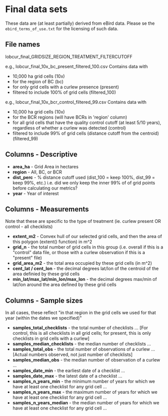 # Final data sets

These data are (at least partially) derived from eBird data.
Please se the `ebird_terms_of_use.txt` for the licensing of such data.

## File names

lobcur_final_GRIDSIZE_REGION_TREATMENT_FILTERCUTOFF

e.g., lobcur_final_10x_bc_present_filtered_100.csv
Contains data with 
- 10,000 ha grid cells (10x)
- for the region of BC (bc)
- for only grid cells with a curlew presence (present)
- filtered to include 100% of grid cells (filtered_100)

e.g., lobcur_final_10x_bcr_control_filtered_99.csv
Contains data with
- 10,000 ha grid cells (10x)
- for the BCR regions (will have BCRs in 'region' column)
- for all grid cells that have the quality control cutoff (at least 5/10 years), regardless of whether a curlew was detected (control)
- filtered to include 99% of grid cells (distance cutoff from the centroid) (filtered_99)

## Columns - Descriptive

- **area_ha** - Grid Area in hectares
- **region** - All, BC, or BCR
- **dist_perc** - % distance cutoff used (dist_100 = keep 100%, dist_99 = keep 99%, etc.) i.e. did we only keep the inner 99% of of grid points before calculating our metrics?
- **year** - Year of interest

## Columns - Measurements
Note that these are specific to the type of treatment (ie. curlew present OR control - all checklists)

- **extent_m2** - Convex hull of our selected grid cells, and then the area of this polygon (extent() function) in m^2
- **grid_n** - the total number of grid cells in this group (i.e. overall if this is a "control" data file, or those with a curlew observation if this is a "present" file)
- **grid_area_m2** - the total area occupied by these grid cells (in m^2)
- **cent_lat / cent_lon** - the decimal degrees lat/lon of the centroid of the area definied by these grid cells
- **min_lat/max_lat/min_lon/max_lon** - the decimal degrees max/min of lat/lon around the area defined by these grid cells

## Columns - Sample sizes
In all cases, these reflect "in that region in the grid cells we used for that year (within the dates we specified)"
 
- **samples_total_checklists** - the total number of checklists …  [For control, this is all checklists in all grid cells; for present, this is only checklists in grid cells with a curlew]
- **samples_median_checklists** - the median number of checklists …
- **samples_total_obs** - the total number of observations of a curlew … [Actual numbers observed, not just number of checklists]
- **samples_median_obs** - the median number of observation of a curlew …
- **samples_date_min** - the earliest date of a checklist …
- **samples_date_max** - the latest date of a checklist …
- **samples_n_years_min** - the minimum number of years for which we have at least one checklist for any grid cell …
- **samples_n_years_max** - the maximum number of years for which we have at least one checklist for any grid cell …
- **samples_n_years_median** - the median number of years for which we have at least one checklist for any grid cell …

